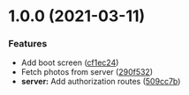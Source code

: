 # 1.0.0 (2021-03-11)


### Features

* Add boot screen ([cf1ec24](https://github.com/TheUnderScorer/pigeon-os/commit/cf1ec24539d2dcb13e8904faa416df32c180298a))
* Fetch photos from server ([290f532](https://github.com/TheUnderScorer/pigeon-os/commit/290f532997804449f5493c30219ccb4e89ea4c89))
* **server:** Add authorization routes ([509cc7b](https://github.com/TheUnderScorer/pigeon-os/commit/509cc7b2e3ecde16d1f2053ee8d5c7cad20162a4))
